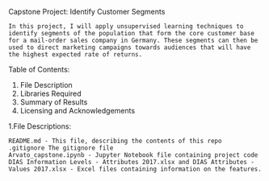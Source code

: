 Capstone Project: Identify Customer Segments

	In this project, I will apply unsupervised learning techniques to identify segments of the population that form the core customer base for a mail-order sales company in Germany. These segments can then be used to direct marketing campaigns towards audiences that will have the highest expected rate of returns. 


Table of Contents:

 1. File Description
 2. Libraries Required
 3. Summary of Results
 4. Licensing and Acknowledgements
 
1.File Descriptions:

	README.md - This file, describing the contents of this repo
	.gitignore The gitignore file
	Arvato_capstone.ipynb - Jupyter Notebook file containing project code
	DIAS Information Levels - Attributes 2017.xlsx and DIAS Attributes - Values 2017.xlsx - Excel files containing information on the features.
